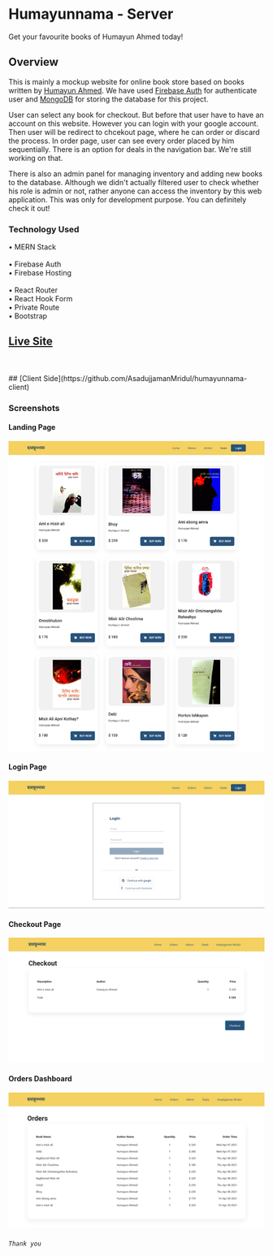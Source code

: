 # Humayunnama - Server

Get your favourite books of Humayun Ahmed today!

## Overview
This is mainly a mockup website for online book store based on books written by [Humayun Ahmed](https://en.wikipedia.org/wiki/Humayun_Ahmed). We have used [Firebase Auth](https://firebase.google.com/docs/auth) for authenticate user and [MongoDB](https://www.mongodb.com/) for storing the database for this project.

User can select any book for checkout. But before that user have to have an account on this website. However you can login with your google account. Then user will be redirect to chcekout page, where he can order or discard the process. In order page, user can see every order placed by him sequentially. There is an option for deals in the navigation bar. We're still working on that.

There is also an admin panel for managing inventory and adding new books to the database. Although we didn't actually filtered user to check whether his role is admin or not, rather anyone can access the inventory by this web application. This was only for development purpose. You can definitely check it out!


### Technology Used
• MERN Stack <br/>
<br/>
• Firebase Auth <br/>
• Firebase Hosting <br/>
<br/>
• React Router <br/>
• React Hook Form <br/>
• Private Route <br/>
• Bootstrap


## [Live Site](https://humayun-nama.firebaseapp.com/)
<br/>
<br/>
## [Client Side](https://github.com/AsadujjamanMridul/humayunnama-client)


### Screenshots
#### Landing Page
![](screenshots/landing.png)
<br/>
#### Login Page
![](screenshots/login.png)
<br/>
#### Checkout Page
![](screenshots/checkout.png)
#### Orders Dashboard
![](screenshots/Orders.png)

###### `Thank you`

